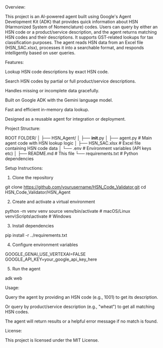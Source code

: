 Overview:

This project is an AI-powered agent built using Google's Agent Development Kit (ADK) that provides quick information about HSN (Harmonized System of Nomenclature) codes. Users can query by either an HSN code or a product/service description, and the agent returns matching HSN codes and their descriptions. It supports GST-related lookups for tax classification purposes. The agent reads HSN data from an Excel file (HSN_SAC.xlsx), processes it into a searchable format, and responds intelligently based on user queries.

Features:

Lookup HSN code descriptions by exact HSN code.

Search HSN codes by partial or full product/service descriptions.

Handles missing or incomplete data gracefully.

Built on Google ADK with the Gemini language model.

Fast and efficient in-memory data lookup.

Designed as a reusable agent for integration or deployment.

Project Structure:

ROOT FOLDER/
│
├── HSN_Agent/
│   ├── __init__.py
│   ├── agent.py            # Main agent code with HSN lookup logic
│   ├── HSN_SAC.xlsx        # Excel file containing HSN code data
│   └── .env                # Environment variables (API keys etc)
│
├── README.md               # This file
└── requirements.txt        # Python dependencies

Setup Instructions: 

1. Clone the repository

git clone https://github.com/yourusername/HSN_Code_Validator.git
cd HSN_Code_Validator/HSN_Agent

2. Create and activate a virtual environment

python -m venv venv
source venv/bin/activate      # macOS/Linux
venv\Scripts\activate         # Windows

3. Install dependencies

pip install -r ../requirements.txt

4. Configure environment variables

GOOGLE_GENAI_USE_VERTEXAI=FALSE
GOOGLE_API_KEY=your_google_api_key_here

5. Run the agent

adk web

Usage:

Query the agent by providing an HSN code (e.g., 1001) to get its description.

Or query by product/service description (e.g., "wheat") to get all matching HSN codes.

The agent will return results or a helpful error message if no match is found.

License:

This project is licensed under the MIT License.